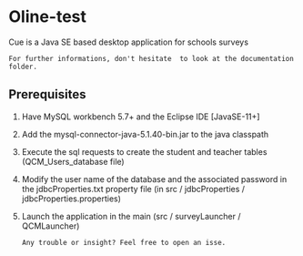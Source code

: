 # Oline-test
Cue is a Java SE based desktop  application for schools  surveys

    For further informations, don't hesitate  to look at the documentation folder.

## Prerequisites 


1. Have MySQL workbench 5.7+ and the Eclipse IDE [JavaSE-11+]
2. Add the mysql-connector-java-5.1.40-bin.jar to the java classpath
3. Execute the sql requests to create the student and teacher tables (QCM_Users_database file)
4. Modify the user name of the database and the associated password
 in the jdbcProperties.txt property file (in src / jdbcProperties / jdbcProperties.properties)
5. Launch the application in the main (src / surveyLauncher / QCMLauncher)

       Any trouble or insight? Feel free to open an isse.
